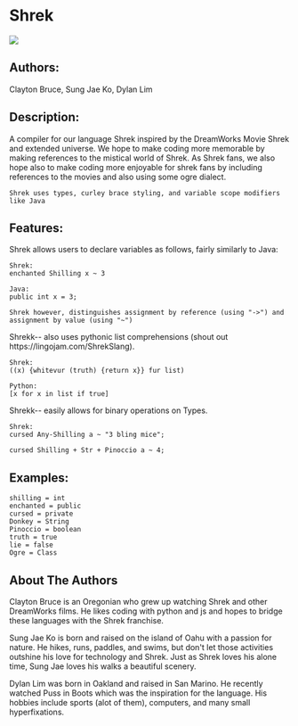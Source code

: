 <h1>Shrek</h1>
<img src="doc/shrekLogo2.0.png">

## Authors:

Clayton Bruce, Sung Jae Ko, Dylan Lim

## Description:
<div>
    A compiler for our language Shrek inspired by the DreamWorks Movie Shrek and extended universe. We hope to make coding more memorable by making references to the mistical world of Shrek. As Shrek fans, we also hope also to make coding more enjoyable for shrek fans by including references to the movies and also using some ogre dialect.

    Shrek uses types, curley brace styling, and variable scope modifiers like Java
</div>


## Features:

<div>
    Shrek allows users to declare variables as follows, fairly similarly to Java:
    
    Shrek:
    enchanted Shilling x ~ 3
    
    Java:
    public int x = 3;

    Shrek however, distinguishes assignment by reference (using "->") and assignment by value (using "~")
</div>
<div>
    Shrekk-- also uses pythonic list comprehensions (shout out https://lingojam.com/ShrekSlang). 
    
    Shrek:
    ((x) {whitevur (truth) {return x}} fur list)
    
    Python:
    [x for x in list if true]
</div>

<div>
    Shrekk-- easily allows for binary operations on Types. 
    
    Shrek:
    cursed Any-Shilling a ~ "3 bling mice";

    cursed Shilling + Str + Pinoccio a ~ 4;
    
</div>

## Examples:

    shilling = int
    enchanted = public
    cursed = private
    Donkey = String
    Pinoccio = boolean
    truth = true
    lie = false
    Ogre = Class
    
    
## About The Authors

Clayton Bruce is an Oregonian who grew up watching Shrek and other DreamWorks films. He likes coding with python and js and hopes to bridge these languages with the Shrek franchise.

Sung Jae Ko is born and raised on the island of Oahu with a passion for nature. He hikes, runs, paddles, and swims, but don't let those activities outshine his love for technology and Shrek. Just as Shrek loves his alone time, Sung Jae loves his walks a beautiful scenery.

Dylan Lim was born in Oakland and raised in San Marino. He recently watched Puss in Boots which was the inspiration for the language. His hobbies include sports (alot of them), computers, and many small hyperfixations.
